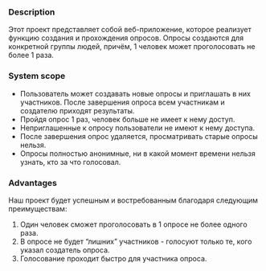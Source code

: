 ### Description
Этот проект представляет собой веб-приложение, которое реализует функцию создания и прохождения опросов.
Опросы создаются для конкретной группы людей, причём, 1 человек может проголосовать не более 1 раза.

### System scope
* Пользователь может создавать новые опросы и приглашать в них участников. После завершения опроса всем участникам и создателю приходят результаты.
* Пройдя опрос 1 раз, человек больше не имеет к нему доступ.
* Неприглашенные к опросу пользователи не имеют к нему доступа.
* После завершения опрос удаляется, просматривать старые опросы нельзя.
* Опросы полностью анонимные, ни в какой момент времени нельзя узнать, кто за что голосовал.

### Advantages
Наш проект будет успешным и востребованным благодаря следующим преимуществам:
1. Один человек сможет проголосовать в 1 опросе не более одного раза.
2. В опросе не будет “лишних” участников - голосуют только те, кого указал создатель опроса.
3. Голосование проходит быстро для участника опроса.
